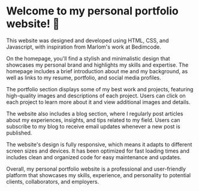 # Welcome to my personal portfolio website! 💾

This website was designed and developed using HTML, CSS, and Javascript, with inspiration from Marlom's work at Bedimcode.

On the homepage, you'll find a stylish and minimalistic design that showcases my personal brand and highlights my skills and expertise. The homepage includes a brief introduction about me and my background, as well as links to my resume, portfolio, and social media profiles.

The portfolio section displays some of my best work and projects, featuring high-quality images and descriptions of each project. Users can click on each project to learn more about it and view additional images and details.

The website also includes a blog section, where I regularly post articles about my experiences, insights, and tips related to my field. Users can subscribe to my blog to receive email updates whenever a new post is published.

The website's design is fully responsive, which means it adapts to different screen sizes and devices. It has been optimized for fast loading times and includes clean and organized code for easy maintenance and updates.

Overall, my personal portfolio website is a professional and user-friendly platform that showcases my skills, experience, and personality to potential clients, collaborators, and employers.
